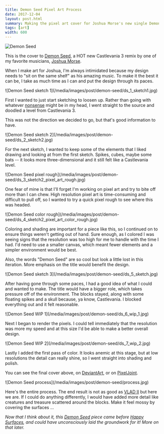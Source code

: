 ```yaml
---
title: Demon Seed Pixel Art Process
date: 2017-12-04
layout: post.html
summary: Making the pixel art cover for Joshua Morse's new single Demon Seed.
tags: [art]
width: 600
---
```


![Demon Seed](/media/images/post/demon-seed/_title.png)

This is the cover to [Demon Seed](https://joshuamorse.bandcamp.com/album/single-demon-seed-castlevania-3-arrangement), a HOT new Castlevania 3 remix by one of my favorite musicians, [Joshua Morse](http://jmflava.com/#/welcome).

When I make art for Joshua, I'm always intimidated because my design needs to "sit on the same shelf" as his amazing music. To make it the best it can be, I take as much time as I can and put the design through its paces.

<div class="content-focus">
  ![Demon Seed sketch 1](/media/images/post/demon-seed/ds_1_sketch1.jpg)
</div>

First I wanted to just start sketching to loosen up. Rather than going with whatever [nonsense](https://richtaur.deviantart.com/art/Kermit-eating-popcorn-with-duck-ears-obviously-671557419) might be in my head, I went straight to the source and doodled a level from Castlevania 3.

This was not the direction we decided to go, but that's good information to have.

<div class="content-focus">
  ![Demon Seed sketch 2](/media/images/post/demon-seed/ds_2_sketch2.jpg)
</div>

For the next sketch, I wanted to keep some of the elements that I liked drawing and looking at from the first sketch. Spikes, cubes, maybe some bats -- it looks more three-dimensional and it still felt like a Castlevania level.

<div class="content-focus">
  ![Demon Seed pixel rough](/media/images/post/demon-seed/ds_3_sketch2_pixel_art_rough.jpg)
</div>

One fear of mine is that I'll forget I'm working on pixel art and try to bite off more than I can chew. High resolution pixel art is time-consuming and difficult to pull off, so I wanted to try a quick pixel rough to see where this was headed.

<div class="content-focus">
  ![Demon Seed color rough](/media/images/post/demon-seed/ds_4_sketch2_pixel_art_color_rough.jpg)
</div>

Coloring and shading are important for a piece like this, so I continued on to ensure things weren't getting out of hand. Sure enough, as I colored I was seeing signs that the resolution was too high for me to handle with the time I had. I'd need to use a smaller canvas, which meant fewer elements and a simpler environment would be best.

Also, the words "Demon Seed" are so cool but look a little lost in this iteration. More emphasis on the title would benefit the design.

<div class="content-focus">
  ![Demon Seed sketch 3](/media/images/post/demon-seed/ds_5_sketch.jpg)
</div>

After having gone through some paces, I had a good idea of what I could and wanted to make. The title would have a bigger role, which takes pressure off of the environment. The blocks stayed, along with some floating spikes and a skull because, ya know, Castlevania. I blocked everything out and it felt reasonable.

<div class="content-focus">
  ![Demon Seed WIP 1](/media/images/post/demon-seed/ds_6_wip_1.jpg)
</div>

Next I began to render the pixels. I could tell immediately that the resolution was more my speed and at this size I'd be able to make a better overall design.

<div class="content-focus">
  ![Demon Seed WIP 2](/media/images/post/demon-seed/ds_7_wip_2.jpg)
</div>

Lastly I added the first pass of color. It looks anemic at this stage, but at low resolutions the detail can really shine, so I went straight into shading and polish.

You can see the final cover above, on [DeviantArt](https://richtaur.deviantart.com/art/Demon-Seed-album-cover-art-714296493), or on [PixelJoint](http://pixeljoint.com/pixelart/116904.htm).

<div class="content-focus">
  ![Demon Seed process](/media/images/post/demon-seed/process.jpg)
</div>

Here's the entire process. The end result is not as good as [VLAD II](https://joshuamorse.bandcamp.com/album/vlad-ii) but here we are. If I could do anything differently, I would have added more detail like creatures and treasure scattered around the blocks. Make it feel mossy by covering the surfaces ...

_Now that I think about it, this [Demon Seed](https://joshuamorse.bandcamp.com/album/single-demon-seed-castlevania-3-arrangement) piece came before [Happy Surfaces](/post/happy-surfaces/), and could have unconsciously laid the groundwork for it! More on that later._

